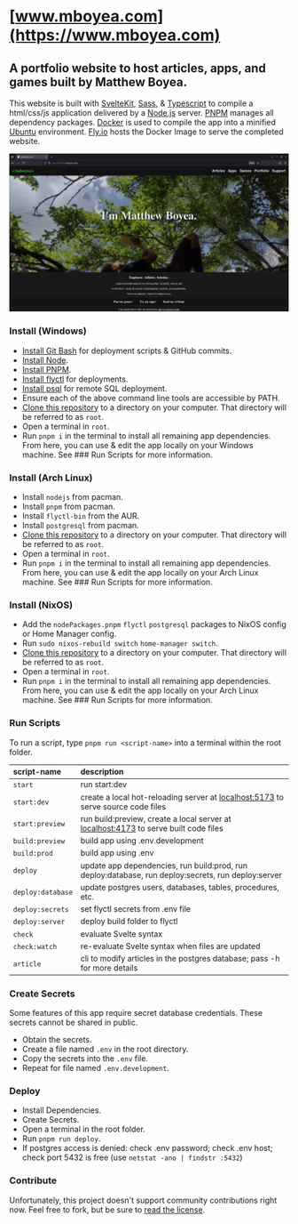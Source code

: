 [www.mboyea.com](https://www.mboyea.com)
===
A portfolio website to host articles, apps, and games built by Matthew Boyea.
---
This website is built with [SvelteKit], [Sass], & [Typescript] to compile a html/css/js application delivered by a [Node.js] server. [PNPM] manages all dependency packages. [Docker] is used to compile the app into a minified [Ubuntu] environment. [Fly.io] hosts the Docker Image to serve the completed website.

![Screenshot of home page.](img/screen-home.png)

### Install (Windows)
* [Install Git Bash](https://git-scm.com/download/win) for deployment scripts & GitHub commits.
* [Install Node](https://nodejs.org/en/download).
* [Install PNPM](https://pnpm.io/installation).
* [Install flyctl](https://fly.io/docs/hands-on/install-flyctl/) for deployments.
* [Install psql](https://www.timescale.com/blog/how-to-install-psql-on-mac-ubuntu-debian-windows/) for remote SQL deployment.
* Ensure each of the above command line tools are accessible by PATH.
* [Clone this repository](https://docs.github.com/en/repositories/creating-and-managing-repositories/cloning-a-repository#cloning-a-repository) to a directory on your computer. That directory will be referred to as `root`.
* Open a terminal in `root`.
* Run `pnpm i` in the terminal to install all remaining app dependencies.
From here, you can use & edit the app locally on your Windows machine. See ### Run Scripts for more information.

### Install (Arch Linux)
* Install `nodejs` from pacman.
* Install `pnpm` from pacman.
* Install `flyctl-bin` from the AUR.
* Install `postgresql` from pacman.
* [Clone this repository](https://docs.github.com/en/repositories/creating-and-managing-repositories/cloning-a-repository#cloning-a-repository) to a directory on your computer. That directory will be referred to as `root`.
* Open a terminal in `root`.
* Run `pnpm i` in the terminal to install all remaining app dependencies.
From here, you can use & edit the app locally on your Arch Linux machine. See ### Run Scripts for more information.

### Install (NixOS)
* Add the `nodePackages.pnpm` `flyctl` `postgresql` packages to NixOS config or Home Manager config.
* Run `sudo nixos-rebuild switch` `home-manager switch`.
* [Clone this repository](https://docs.github.com/en/repositories/creating-and-managing-repositories/cloning-a-repository#cloning-a-repository) to a directory on your computer. That directory will be referred to as `root`.
* Open a terminal in `root`.
* Run `pnpm i` in the terminal to install all remaining app dependencies.
From here, you can use & edit the app locally on your Arch Linux machine. See ### Run Scripts for more information.

### Run Scripts
To run a script, type `pnpm run <script-name>` into a terminal within the root folder.

| script-name | description |
|:----------- |:----------- |
| `start` | run start:dev |
| `start:dev` | create a local hot-reloading server at [localhost:5173](http://localhost:5173) to serve source code files |
| `start:preview` | run build:preview, create a local server at [localhost:4173](http://localhost:4173) to serve built code files |
| `build:preview` | build app using .env.development |
| `build:prod` | build app using .env |
| `deploy` | update app dependencies, run build:prod, run deploy:database, run deploy:secrets, run deploy:server |
| `deploy:database` | update postgres users, databases, tables, procedures, etc. |
| `deploy:secrets` | set flyctl secrets from .env file |
| `deploy:server` | deploy build folder to flyctl |
| `check` | evaluate Svelte syntax |
| `check:watch` | re-evaluate Svelte syntax when files are updated |
| `article` | cli to modify articles in the postgres database; pass -h for more details |

### Create Secrets
Some features of this app require secret database credentials. These secrets cannot be shared in public.
* Obtain the secrets.
* Create a file named `.env` in the root directory.
* Copy the secrets into the `.env` file.
* Repeat for file named `.env.development`.

### Deploy
* Install Dependencies.
* Create Secrets.
* Open a terminal in the root folder.
* Run `pnpm run deploy`.
* If postgres access is denied: check .env password; check .env host; check port 5432 is free (use `netstat -ano | findstr :5432`)

### Contribute
Unfortunately, this project doesn't support community contributions right now. Feel free to fork, but be sure to [read the license](./LICENSE.md).

[SvelteKit]: https://kit.svelte.dev/docs/introduction
[Typescript]: https://www.typescriptlang.org/why-create-typescript
[Sass]: https://sass-lang.com/guide
[Node.js]: https://nodejs.org/en/docs/guides/getting-started-guide
[Docker]: https://docs.docker.com/get-started/overview/
[Ubuntu]: https://ubuntu.com/about
[PNPM]: https://pnpm.io/motivation
[Fly.io]: https://fly.io/docs/

